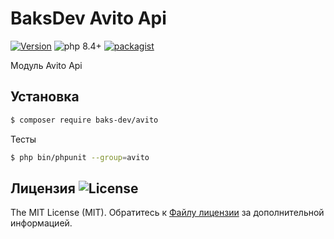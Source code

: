 # BaksDev Avito Api

[![Version](https://img.shields.io/badge/version-7.2.16-blue)](https://github.com/baks-dev/avito/releases)
![php 8.4+](https://img.shields.io/badge/php-min%208.4-red.svg)
[![packagist](https://img.shields.io/badge/packagist-green)](https://packagist.org/packages/baks-dev/avito)

Модуль Avito Api

## Установка

``` bash
$ composer require baks-dev/avito
```

Тесты

``` bash
$ php bin/phpunit --group=avito
```

## Лицензия ![License](https://img.shields.io/badge/MIT-green)

The MIT License (MIT). Обратитесь к [Файлу лицензии](LICENSE.md) за дополнительной информацией.

